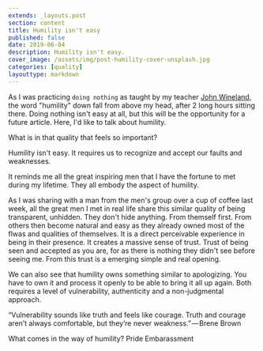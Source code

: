 ```yaml
---
extends: _layouts.post
section: content
title: Humility isn't easy
published: false
date: 2019-06-04
description: Humility isn't easy.
cover_image: /assets/img/post-humility-cover-unsplash.jpg
categories: [quality]
layouttype: markdown
---
```


As I was practicing ```doing nothing``` as taught by my teacher [John Wineland](http://www.johnwineland.com), the word "humility" down fall from above my head, after 2 long hours sitting there. Doing nothing isn't easy at all, but this will be the opportunity for a future article. Here, I'd like to talk about humility.

What is in that quality that feels so important?

Humility isn't easy. It requires us to recognize and accept our faults and weaknesses.

It reminds me all the great inspiring men that I have the fortune to met during my lifetime. They all embody the aspect of humility.

As I was sharing with a man from the men's group over a cup of coffee last week, all the great men I met in real life share this similar quality of being transparent, unhidden. They don't hide anything. From themself first. From others then become natural and easy as they already owned most of the flwas and qualities of themselves. It is a direct perceivable experience in being in their presence. It creates a massive sense of trust. Trust of being seen and accepted as you are, for as there is nothing they didn't see before seeing me.
From this trust is a emerging simple and real opening.

We can also see that humility owns something similar to apologizing.
You have to own it and process it openly to be able to bring it all up again.
Both requires a level of vulnerability, authenticity and a non-judgmental approach.

“Vulnerability sounds like truth and feels like courage. Truth and courage aren’t always comfortable, but they’re never weakness.” — Brene Brown

What comes in the way of humility?
Pride
Embarassment
